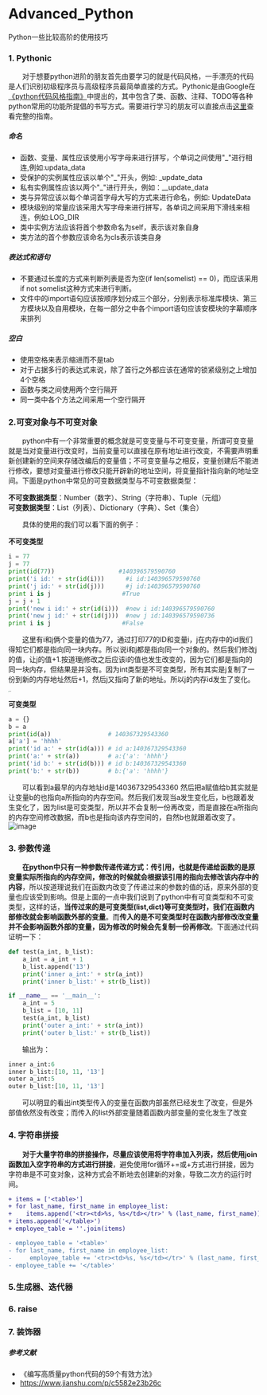 # Advanced_Python
Python一些比较高阶的使用技巧

### 1. Pythonic  
&emsp;&emsp;对于想要python进阶的朋友首先由要学习的就是代码风格，一手漂亮的代码是人们识别初级程序员与高级程序员最简单直接的方式。Pythonic是由Google在[《python代码风格指南》](https://zh-google-styleguide.readthedocs.io/en/latest/google-python-styleguide/python_style_rules/)中提出的，其中包含了类、函数、注释、TODO等各种python常用的功能所提倡的书写方式。需要进行学习的朋友可以直接点击[这里](https://zh-google-styleguide.readthedocs.io/en/latest/google-python-styleguide/python_style_rules/)查看完整的指南。

##### 命名
- 函数、变量、属性应该使用小写字母来进行拼写，个单词之间使用"\_"进行相连,例如:updata_data
- 受保护的实例属性应该以单个"\_"开头，例如: \_update_data
- 私有实例属性应该以两个"\_"进行开头，例如：\_\_update_data
- 类与异常应该以每个单词首字母大写的方式来进行命名，例如: UpdateData
- 模块级别的常量应该采用大写字母来进行拼写，各单词之间采用下滑线来相连，例如:LOG_DIR
- 类中实例方法应该将首个参数命名为self，表示该对象自身
- 类方法的首个参数应该命名为cls表示该类自身

##### 表达式和语句
- 不要通过长度的方式来判断列表是否为空(if len(somelist) == 0)，而应该采用if not somelist这种方式来进行判断。
- 文件中的import语句应该按顺序划分成三个部分，分别表示标准库模块、第三方模块以及自用模块，在每一部分之中各个import语句应该安模块的字幕顺序来排列

##### 空白
- 使用空格来表示缩进而不是tab
- 对于占据多行的表达式来说，除了首行之外都应该在通常的锁紧级别之上增加4个空格
- 函数与类之间使用两个空行隔开
- 同一类中各个方法之间采用一个空行隔开


### 2.可变对象与不可变对象
&emsp;&emsp;python中有一个非常重要的概念就是可变变量与不可变变量，所谓可变变量就是当对变量进行改变时，当前变量可以直接在原有地址进行改变，不需要声明重新创建新的空间来存储改编后的变量值；不可变变量与之相反，变量创建后不能进行修改，要想对变量进行修改只能开辟新的地址空间，将变量指针指向新的地址空间。下面是python中常见的可变数据类型与不可变数据类型：

**不可变数据类型**：Number（数字）、String（字符串）、Tuple（元组）  
**可变数据类型**：List（列表）、Dictionary（字典）、Set（集合）

&emsp;&emsp;具体的使用的我们可以看下面的例子：

**不可变类型**

```python
i = 77
j = 77
print(id(77))                  #140396579590760
print('i id:' + str(id(i)))      #i id:140396579590760
print('j id:' + str(id(j)))      #j id:140396579590760
print i is j                    #True
j = j + 1
print('new i id:' + str(id(i)))  #new i id:140396579590760
print('new j id:' + str(id(j)))  #new j id:140396579590736
print i is j                    #False
```

&emsp;&emsp;这里有i和j俩个变量的值为77，通过打印77的ID和变量i，j在内存中的id我们得知它们都是指向同一块内存。所以说i和j都是指向同一个对象的。然后我们修改j的值，让j的值+1.按道理j修改之后应该i的值也发生改变的，因为它们都是指向的同一块内存，但结果是并没有。因为int类型是不可变类型，所有其实是j复制了一份到新的内存地址然后+1，然后j又指向了新的地址。所以j的内存id发生了变化。

<img src="https://raw.githubusercontent.com/AnchoretY/images/master/blog/image.57cmchxkny8.png" alt="image" style="zoom:10%;" />

**可变类型**
```python
a = {}
b = a
print(id(a))                # 140367329543360
a['a'] = 'hhhh'
print('id a:' + str(id(a))) # id a:140367329543360
print('a:' + str(a))        # a:{'a': 'hhhh'}
print('id b:' + str(id(b))) # id b:140367329543360
print('b:' + str(b))        # b:{'a': 'hhhh'}
```
&emsp;&emsp;可以看到a最早的内存地址id是140367329543360 然后把a赋值给b其实就是让变量b的也指向a所指向的内存空间。然后我们发现当a发生变化后，b也跟着发生变化了，因为list是可变类型，所以并不会复制一份再改变，而是直接在a所指向的内存空间修改数据，而b也是指向该内存空间的，自然b也就跟着改变了。
![image](https://raw.githubusercontent.com/AnchoretY/images/master/blog/image.x30oinj2ykn.png)


### 3. 参数传递
&emsp;&emsp;**在python中只有一种参数传递传递方式：传引用，也就是传递给函数的是原变量实际所指向的内存空间，修改的时候就会根据该引用的指向去修改该内存中的内容**，所以按道理说我们在函数内改变了传递过来的参数的值的话，原来外部的变量也应该受到影响。但是上面的一点中我们说到了python中有可变类型和不可变类型，这样的话，**当传过来的是可变类型(list,dict)等可变类型时，我们在函数内部修改就会影响函数外部的变量**。而**传入的是不可变类型时在函数内部修改改变量并不会影响函数外部的变量，因为修改的时候会先复制一份再修改**。下面通过代码证明一下：

```python
def test(a_int, b_list):
    a_int = a_int + 1
    b_list.append('13')
    print('inner a_int:' + str(a_int))
    print('inner b_list:' + str(b_list))

if __name__ == '__main__':
    a_int = 5
    b_list = [10, 11]
    test(a_int, b_list)
    print('outer a_int:' + str(a_int))
    print('outer b_list:' + str(b_list))
```
&emsp;&emsp;输出为：
```python
inner a_int:6
inner b_list:[10, 11, '13']
outer a_int:5
outer b_list:[10, 11, '13']
```
&emsp;&emsp;可以明显的看出int类型传入的变量在函数内部虽然已经发生了改变，但是外部值依然没有改变；而传入的list外部变量随着函数内部变量的变化发生了改变

### 4. 字符串拼接
&emsp;&emsp;**对于大量字符串的拼接操作，尽量应该使用将字符串加入列表，然后使用join函数加入空字符串的方式进行拼接**，避免使用for循环+=或+方式进行拼接，因为字符串是不可变对象，这种方式会不断地去创建新的对象，导致二次方的运行时间。
```diff
+ items = ['<table>']
+ for last_name, first_name in employee_list:
+    items.append('<tr><td>%s, %s</td></tr>' % (last_name, first_name))
+ items.append('</table>')
+ employee_table = ''.join(items)

- employee_table = '<table>'
- for last_name, first_name in employee_list:
-     employee_table += '<tr><td>%s, %s</td></tr>' % (last_name, first_name)
- employee_table += '</table>'
```
### 5.生成器、迭代器  

### 6. raise  

### 7. 装饰器




##### 参考文献
- 《编写高质量python代码的59个有效方法》
- https://www.jianshu.com/p/c5582e23b26c


